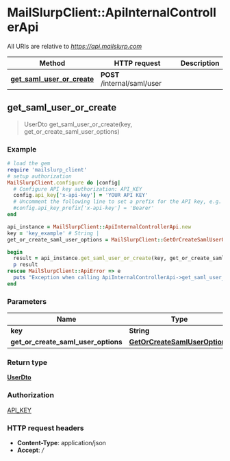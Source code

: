 # MailSlurpClient::ApiInternalControllerApi

All URIs are relative to *https://api.mailslurp.com*

Method | HTTP request | Description
------------- | ------------- | -------------
[**get_saml_user_or_create**](ApiInternalControllerApi#get_saml_user_or_create) | **POST** /internal/saml/user | 



## get_saml_user_or_create

> UserDto get_saml_user_or_create(key, get_or_create_saml_user_options)



### Example

```ruby
# load the gem
require 'mailslurp_client'
# setup authorization
MailSlurpClient.configure do |config|
  # Configure API key authorization: API_KEY
  config.api_key['x-api-key'] = 'YOUR API KEY'
  # Uncomment the following line to set a prefix for the API key, e.g. 'Bearer' (defaults to nil)
  #config.api_key_prefix['x-api-key'] = 'Bearer'
end

api_instance = MailSlurpClient::ApiInternalControllerApi.new
key = 'key_example' # String | 
get_or_create_saml_user_options = MailSlurpClient::GetOrCreateSamlUserOptions.new # GetOrCreateSamlUserOptions | 

begin
  result = api_instance.get_saml_user_or_create(key, get_or_create_saml_user_options)
  p result
rescue MailSlurpClient::ApiError => e
  puts "Exception when calling ApiInternalControllerApi->get_saml_user_or_create: #{e}"
end
```

### Parameters


Name | Type | Description  | Notes
------------- | ------------- | ------------- | -------------
 **key** | **String**|  | 
 **get_or_create_saml_user_options** | [**GetOrCreateSamlUserOptions**](GetOrCreateSamlUserOptions)|  | 

### Return type

[**UserDto**](UserDto)

### Authorization

[API_KEY](../README#API_KEY)

### HTTP request headers

- **Content-Type**: application/json
- **Accept**: */*

